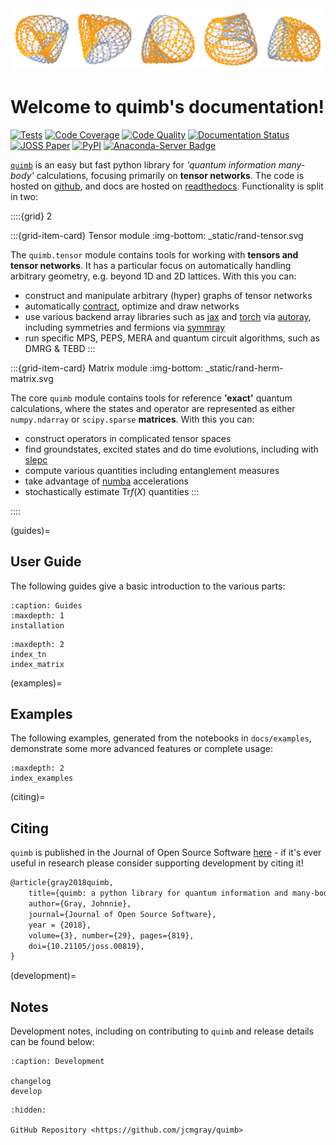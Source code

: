 <img src="_static/kagome-contract-treeset-2.png" alt="quimb" width="800px">

# Welcome to quimb's documentation!

[![Tests](https://github.com/jcmgray/quimb/actions/workflows/tests.yml/badge.svg)](https://github.com/jcmgray/quimb/actions/workflows/tests.yml)
[![Code Coverage](https://codecov.io/gh/jcmgray/quimb/branch/main/graph/badge.svg)](https://codecov.io/gh/jcmgray/quimb)
[![Code Quality](https://app.codacy.com/project/badge/Grade/3c7462a3c45f41fd9d8f0a746a65c37c)](https://www.codacy.com/gh/jcmgray/quimb/dashboard?utm_source=github.com&amp;utm_medium=referral&amp;utm_content=jcmgray/quimb&amp;utm_campaign=Badge_Grade)
[![Documentation Status](https://readthedocs.org/projects/quimb/badge/?version=latest)](http://quimb.readthedocs.io/en/latest/?badge=latest)
[![JOSS Paper](http://joss.theoj.org/papers/10.21105/joss.00819/status.svg)](https://doi.org/10.21105/joss.00819)
[![PyPI](https://img.shields.io/pypi/v/quimb?color=teal)](https://pypi.org/project/quimb/)
[![Anaconda-Server Badge](https://anaconda.org/conda-forge/quimb/badges/version.svg)](https://anaconda.org/conda-forge/quimb)

[`quimb`](https://github.com/jcmgray/quimb) is an easy but fast python library for *'quantum information many-body'* calculations, focusing primarily on **tensor networks**. The code is hosted on [github](https://github.com/jcmgray/quimb), and docs are hosted on [readthedocs](http://quimb.readthedocs.io/en/latest/). Functionality is split in two:

::::{grid} 2

:::{grid-item-card} Tensor module
:img-bottom: _static/rand-tensor.svg

The `quimb.tensor` module contains tools for working with **tensors and tensor networks**. It has a particular focus on automatically handling arbitrary geometry, e.g. beyond 1D and 2D lattices. With this you can:

- construct and manipulate arbitrary (hyper) graphs of tensor networks
- automatically [contract](https://cotengra.readthedocs.io), optimize and draw networks
- use various backend array libraries such as [jax](https://jax.readthedocs.io) and [torch](https://pytorch.org/) via [autoray](https://github.com/jcmgray/autoray/), including symmetries and fermions via [symmray](https://github.com/jcmgray/symmray)
- run specific MPS, PEPS, MERA and quantum circuit algorithms, such as DMRG & TEBD
:::

:::{grid-item-card} Matrix module
:img-bottom: _static/rand-herm-matrix.svg

The core `quimb` module contains tools for reference **'exact'** quantum calculations, where the states and operator are represented as either `numpy.ndarray` or `scipy.sparse` **matrices**. With this you can:

- construct operators in complicated tensor spaces
- find groundstates, excited states and do time evolutions, including with [slepc](https://slepc.upv.es/)
- compute various quantities including entanglement measures
- take advantage of [numba](https://numba.pydata.org) accelerations
- stochastically estimate $\mathrm{Tr}f(X)$ quantities
:::

::::


(guides)=
## User Guide

The following guides give a basic introduction to the various parts:

```{toctree}
:caption: Guides
:maxdepth: 1
installation
```
```{toctree}
:maxdepth: 2
index_tn
index_matrix
```


(examples)=
## Examples

The following examples, generated from the notebooks in ``docs/examples``,
demonstrate some more advanced features or complete usage:

```{toctree}
:maxdepth: 2
index_examples
```


(citing)=
## Citing

``quimb`` is published in the Journal of Open Source Software
[here](https://doi.org/10.21105/joss.00819) - if it's ever useful in research
please consider supporting development by citing it!

```latex
@article{gray2018quimb,
    title={quimb: a python library for quantum information and many-body calculations},
    author={Gray, Johnnie},
    journal={Journal of Open Source Software},
    year = {2018},
    volume={3}, number={29}, pages={819},
    doi={10.21105/joss.00819},
}
```


(development)=
## Notes

Development notes, including on contributing to ``quimb`` and release details
can be found below:

```{toctree}
:caption: Development

changelog
develop
```

```{toctree}
:hidden:

GitHub Repository <https://github.com/jcmgray/quimb>
```